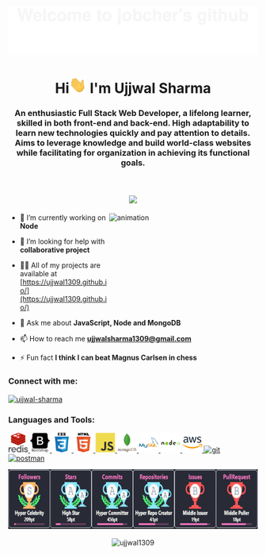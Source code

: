 ﻿![MasterHead](https://github.com/BEPb/BEPb/raw/main/assets/Bottom_up.svg)

<h1 align="center">Hi<img src="https://raw.githubusercontent.com/ABSphreak/ABSphreak/master/gifs/Hi.gif" width="35"> I'm Ujjwal Sharma</h1>
<h3 align="center">An enthusiastic Full Stack Web Developer, a lifelong learner, skilled in both front-end and back-end. High adaptability to learn new technologies quickly and pay attention to details. Aims to leverage knowledge and build world-class websites while facilitating for organization in achieving its functional goals.</h3>

<br/>

<h3 align="center" color:"red">
     <a href="https://github.com/Abhisek753/readme-typing-svg">
          <img src="https://readme-typing-svg.demolab.com/?lines=hi! My self Ujjwal Sharma ; I am a Fullstack%20Developer 🏻‍💻;Curious%20to%20learn%20new%20things !&font=Fira%20Code&center=true&width=440&height=45&color=#37bcf7&vCenter=true&size=22&pause=1000"></a>
      </h3>
      
 <img src="https://www.lambdatest.com/resources/images/ezgif.com-gif-maker-16.gif" height="200px" width="300" align="right" alt="animation"/>

- 🔭 I’m currently working on **Node**

- 🤝 I’m looking for help with **collaborative project**

- 👨‍💻 All of my projects are available at [https://ujjwal1309.github.io/](https://ujjwal1309.github.io/)

- 💬 Ask me about **JavaScript, Node and MongoDB**

- 📫 How to reach me **ujjwalsharma1309@gmail.com**

- ⚡ Fun fact **I think I can beat Magnus Carlsen in chess**

<h3 align="left">Connect with me:</h3>
<p align="left">
<a href="https://linkedin.com/in/ujjwal-sharma" target="blank"><img align="center" src="https://raw.githubusercontent.com/rahuldkjain/github-profile-readme-generator/master/src/images/icons/Social/linked-in-alt.svg" alt="ujjwal-sharma" height="30" width="40" /></a>
</p>

<h3 align="left">Languages and Tools:</h3>
<p display="flex" align="left"> <a margin="auto" href="https://redis.io" target="_blank" rel="noreferrer"> <img src="https://raw.githubusercontent.com/devicons/devicon/master/icons/redis/redis-original-wordmark.svg" alt="redis" width="40" height="40"/> </a> 
<a margin="auto" href="https://getbootstrap.com" target="_blank" rel="noreferrer"> <img src="https://raw.githubusercontent.com/devicons/devicon/master/icons/bootstrap/bootstrap-plain-wordmark.svg" alt="bootstrap" width="40" height="40"/> </a> <a margin="auto" href="https://www.w3schools.com/css/" target="_blank" rel="noreferrer"> <img src="https://raw.githubusercontent.com/devicons/devicon/master/icons/css3/css3-original-wordmark.svg" alt="css3" width="40" height="40"/> </a> </a> <a margin="auto" href="https://www.w3.org/html/" target="_blank" rel="noreferrer"> <img src="https://raw.githubusercontent.com/devicons/devicon/master/icons/html5/html5-original-wordmark.svg" alt="html5" width="40" height="40"/> </a> <a margin="auto" href="https://developer.mozilla.org/en-US/docs/Web/JavaScript" target="_blank" rel="noreferrer"> <img src="https://raw.githubusercontent.com/devicons/devicon/master/icons/javascript/javascript-original.svg" alt="javascript" width="40" height="40"/> </a> <a margin="auto" href="https://www.mongodb.com/" target="_blank" rel="noreferrer"> <img src="https://raw.githubusercontent.com/devicons/devicon/master/icons/mongodb/mongodb-original-wordmark.svg" alt="mongodb" width="40" height="40"/> </a> <a margin="auto" href="https://www.mysql.com/" target="_blank" rel="noreferrer"> <img src="https://raw.githubusercontent.com/devicons/devicon/master/icons/mysql/mysql-original-wordmark.svg" alt="mysql" width="40" height="40"/> </a> <a margin="auto" href="https://nodejs.org" target="_blank" rel="noreferrer"> <img src="https://raw.githubusercontent.com/devicons/devicon/master/icons/nodejs/nodejs-original-wordmark.svg" alt="nodejs" width="40" height="40"/> </a> 
<a margin="auto" href="https://aws.amazon.com" target="_blank" rel="noreferrer"> <img src="https://raw.githubusercontent.com/devicons/devicon/master/icons/amazonwebservices/amazonwebservices-original-wordmark.svg" alt="aws" width="40" height="40"/> </a>
<a margin="auto" href="https://git-scm.com/" target="_blank" rel="noreferrer"> <img src="https://www.vectorlogo.zone/logos/git-scm/git-scm-icon.svg" alt="git" width="40" height="40"/> </a> <a margin="auto" href="https://postman.com" target="_blank" rel="noreferrer"> <img src="https://www.vectorlogo.zone/logos/getpostman/getpostman-icon.svg" alt="postman" width="40" height="40"/> </a></p>

<p align="left"><a href="https://github.com/ryo-ma/github-profile-trophy"> <img height="120px" src="./header/Screenshot.png"></a></p>

<p align="center"><img align="center" src="https://github-readme-streak-stats.herokuapp.com/?user=ujjwal1309&theme=onedark" alt="ujjwal1309" /></p>
